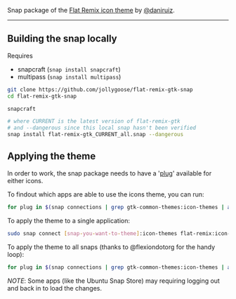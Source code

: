 Snap package of the [Flat Remix icon theme](https://github.com/daniruiz/flat-remix) by [@daniruiz](https://github.com/daniruiz).

---

## Building the snap locally

Requires
* snapcraft (```snap install snapcraft```)
* multipass (```snap install multipass```)

```sh
git clone https://github.com/jollygoose/flat-remix-gtk-snap
cd flat-remix-gtk-snap

snapcraft

# where CURRENT is the latest version of flat-remix-gtk
# and --dangerous since this local snap hasn't been verified
snap install flat-remix-gtk_CURRENT_all.snap --dangerous
```

## Applying the theme

In order to work, the snap package needs to have a '[plug](https://ubuntu.com/blog/a-guide-to-snap-permissions-and-interfaces)' 
available for either icons.

To findout which apps are able to use the icons theme, you can run:

```bash
for plug in $(snap connections | grep gtk-common-themes:icon-themes | awk '{print $2}'); do echo ${plug}; done
```

To apply the theme to a single application:

```bash
sudo snap connect [snap-you-want-to-theme]:icon-themes flat-remix:icon-themes
```

To apply the theme to all snaps (thanks to @flexiondotorg for the handy loop):

```bash
for plug in $(snap connections | grep gtk-common-themes:icon-themes | awk '{print $2}'); do sudo snap connect ${plug} flat-remix:icon-themes; done
```

*NOTE*: Some apps (like the Ubuntu Snap Store) may requiring logging out and back in to load the changes.